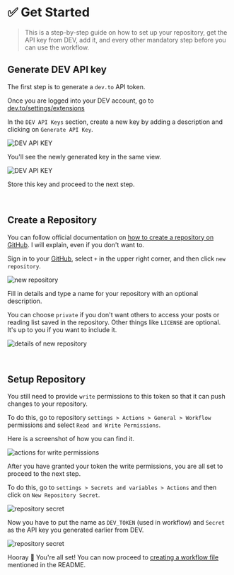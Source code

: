 
# ✅ Get Started

> This is a step-by-step guide on how to set up your repository, get the API key from DEV, add it, and every other mandatory step before you can use the workflow.

## Generate DEV API key

The first step is to generate a `dev.to` API token.

Once you are logged into your DEV account, go to [dev.to/settings/extensions](https://dev.to/settings/extensions) 

In the `DEV API Keys` section, create a new key by adding a description and clicking on `Generate API Key`.

![DEV API KEY](https://github.com/Anmol-Baranwal/DevSync/assets/74038190/a654edc3-9a21-4737-93e2-3cb0f761c585)

You'll see the newly generated key in the same view. 

![DEV API KEY](https://github.com/Anmol-Baranwal/DevSync/assets/74038190/db73ffe1-2a92-4390-a263-4170df63c540)

Store this key and proceed to the next step.

<br />

## Create a Repository

You can follow official documentation on [how to create a repository on GitHub](https://docs.github.com/en/repositories/creating-and-managing-repositories/creating-a-new-repository). I will explain, even if you don't want to.

Sign in to your [GitHub](https://github.com/), select `+` in the upper right corner, and then click `new repository`.

![new repository](https://github.com/Anmol-Baranwal/DevSync/assets/74038190/5d977197-b461-4dee-b188-a63452ea2313)

Fill in details and type a name for your repository with an optional description.

You can choose `private` if you don't want others to access your posts or reading list saved in the repository. Other things like `LICENSE` are optional. It's up to you if you want to include it.

![details of new repository](https://github.com/Anmol-Baranwal/DevSync/assets/74038190/cc6943ba-4ae6-4352-b8aa-4ee36708069b)

<br />

## Setup Repository

You still need to provide `write` permissions to this token so that it can push changes to your repository.

To do this, go to repository `settings > Actions > General > Workflow` permissions and select `Read and Write Permissions`.

Here is a screenshot of how you can find it.

![actions for write permissions](https://github.com/Anmol-Baranwal/DevSync/assets/74038190/55efbd08-8b76-4dd9-9308-ad71d213f177)

After you have granted your token the write permissions, you are all set to proceed to the next step.

To do this, go to `settings > Secrets and variables > Actions` and then click on `New Repository Secret`.

![repository secret](https://github.com/Anmol-Baranwal/DevSync/assets/74038190/56e39242-d6aa-4881-8176-86545b63c919)

Now you have to put the name as `DEV_TOKEN` (used in workflow) and `Secret` as the API key you generated earlier from DEV. 

![repository secret](https://github.com/Anmol-Baranwal/DevSync/assets/74038190/0501cd47-c7c5-45e9-a9a3-3711159a32f6)

Hooray 🎉 You're all set! You can now proceed to [creating a workflow file](https://github.com/Anmol-Baranwal/DevSync/tree/main?tab=readme-ov-file#-getting-started) mentioned in the README.